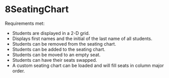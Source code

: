 # 8SeatingChart
Requirements met:
- Students are displayed in a 2-D grid. 
- Displays first names and the initial of the last name of all students.
- Students can be removed from the seating chart.
- Students can be added to the seating chart.
- Students can be moved to an empty seat.
- Students can have their seats swapped.
- A custom seating chart can be loaded and will fill seats in column major order.
